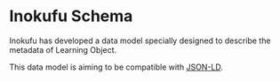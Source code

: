 # Inokufu Schema

Inokufu has developed a data model specially designed to describe the metadata of Learning Object.

This data model is aiming to be compatible with [JSON-LD](https://json-ld.org).

###

###

###

###

###

###

###

###

###

